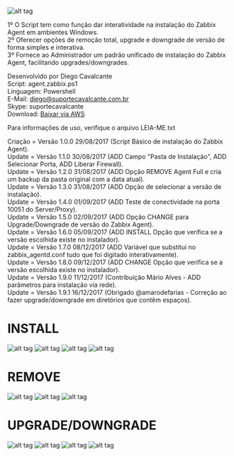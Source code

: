 ![alt tag](https://github.com/suportecavalcante/zabbix.agent/blob/master/screenshots/zabbix.jpg)

1º O Script tem como função dar interatividade na instalação do Zabbix Agent em ambientes Windows.\
2º Oferecer opções de remoção total, upgrade e downgrade de versão de forma simples e interativa.\
3º Fornece ao Administrador um padrão unificado de instalação do Zabbix Agent, facilitando upgrades/downgrades.

Desenvolvido por Diego Cavalcante\
Script: agent.zabbix.ps1\
Linguagem: Powershell\
E-Mail: diego@suportecavalcante.com.br\
Skype: suportecavalcante\
Download: [Baixar via AWS](https://s3-sa-east-1.amazonaws.com/suportecavalcante.com.br/downloads/zabbix/agent.zabbix.zip)

Para informações de uso, verifique o arquivo LEIA-ME.txt

Criação = Versão 1.0.0 29/08/2017 (Script Básico de instalação do Zabbix Agent).\
Update  = Versão 1.1.0 30/08/2017 (ADD Campo "Pasta de Instalação", ADD Selecionar Porta, ADD Liberar Firewall).\
Update  = Versão 1.2.0 31/08/2017 (ADD Opção REMOVE Agent Full e cria um backup da pasta original com a data atual).\
Update  = Versão 1.3.0 31/08/2017 (ADD Opção de selecionar a versão de instalação).\
Update  = Versão 1.4.0 01/09/2017 (ADD Teste de conectividade na porta 10051 do Server/Proxy).\
Update  = Versão 1.5.0 02/09/2017 (ADD Opção CHANGE para Upgrade/Downgrade de versão do Zabbix Agent).\
Update  = Versão 1.6.0 05/09/2017 (ADD INSTALL Opção que verifica se a versão escolhida existe no instalador).\
Update  = Versão 1.7.0 08/12/2017 (ADD Variável que substitui no zabbix_agentd.conf tudo que foi digitado interativamente).\
Update  = Versão 1.8.0 09/12/2017 (ADD CHANGE Opção que verifica se a versão escolhida existe no instalador).\
Update  = Versão 1.9.0 11/12/2017 (Contribuição Mário Alves - ADD parâmetros para instalação via rede).\
Update  = Versão 1.9.1 16/12/2017 (Obrigado @amarodefarias - Correção ao fazer upgrade/downgrade em diretórios que contêm espaços).

# INSTALL
![alt tag](https://github.com/suportecavalcante/zabbix.agent/blob/master/screenshots/zabbix.agent.install01.png)
![alt tag](https://github.com/suportecavalcante/zabbix.agent/blob/master/screenshots/zabbix.agent.install02.png)
![alt tag](https://github.com/suportecavalcante/zabbix.agent/blob/master/screenshots/zabbix.agent.install03.png)
![alt tag](https://github.com/suportecavalcante/zabbix.agent/blob/master/screenshots/zabbix.agent.install04.png)

# REMOVE
![alt tag](https://github.com/suportecavalcante/zabbix.agent/blob/master/screenshots/zabbix.agent.remove01.png)
![alt tag](https://github.com/suportecavalcante/zabbix.agent/blob/master/screenshots/zabbix.agent.remove02.png)
![alt tag](https://github.com/suportecavalcante/zabbix.agent/blob/master/screenshots/zabbix.agent.remove03.png)

# UPGRADE/DOWNGRADE
![alt tag](https://github.com/suportecavalcante/zabbix.agent/blob/master/screenshots/zabbix.agent.change01.png)
![alt tag](https://github.com/suportecavalcante/zabbix.agent/blob/master/screenshots/zabbix.agent.change02.png)
![alt tag](https://github.com/suportecavalcante/zabbix.agent/blob/master/screenshots/zabbix.agent.change03.png)
![alt tag](https://github.com/suportecavalcante/zabbix.agent/blob/master/screenshots/zabbix.agent.change04.png)
